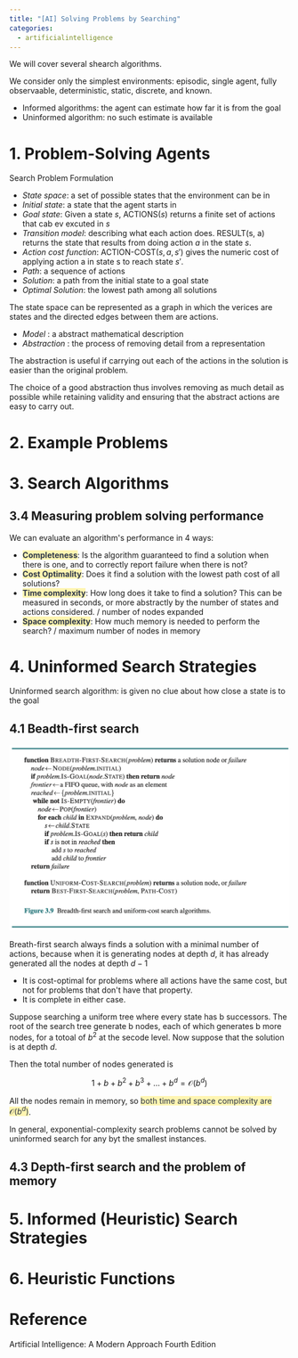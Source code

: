 ```yaml
---
title: "[AI] Solving Problems by Searching"
categories:
  - artificialintelligence
---
```

We will cover several shearch algorithms.

We consider only the simplest environments: episodic, single agent, fully observaable, deterministic, static, discrete, and known.

- Informed algorithms: the agent can estimate how far it is from the goal
- Uninformed algorithm: no such estimate is available

# 1. Problem-Solving Agents

Search Problem Formulation

- *State space*: a set of possible states that the environment can be in
- *Initial state*: a state that the agent starts in
- *Goal state*: Given a state $s$, ACTIONS($s$) returns a finite set of actions that cab ev excuted in $s$
- *Transition model*: describing what each action does. RESULT(s, a) returns the state that results from doing action $a$ in the state $s$.
- *Action cost function*: ACTION-COST($s, a, s'$) gives the numeric cost of applying action a in state s to reach state $s'$.
- *Path*: a sequence of actions
- *Solution*: a path from the initial state to a goal state
- *Optimal Solution*: the lowest path among all solutions

The state space can be represented as a graph in which the verices are states and the directed edges between  them are actions.

- *Model* : a abstract mathematical description
- *Abstraction* : the process of removing detail from a representation

The abstraction is useful if carrying out each of the actions in the solution is easier than the original problem.

The choice of a good abstraction thus involves removing as much detail as possible while retaining validity and ensuring that the abstract actions are easy to carry out.

# 2. Example Problems

# 3. Search Algorithms

## 3.4 Measuring problem solving performance

We can evaluate an algorithm's performance in 4 ways:

- <span style="color: #2D3748; background-color:#fff5b1;">**Completeness**</span>: Is the algorithm guaranteed to find a solution when there is one, and to correctly report failure when there is not?
- <span style="color: #2D3748; background-color:#fff5b1;">**Cost Optimality**</span>: Does it find a solution with the lowest path cost of all solutions?
- <span style="color: #2D3748; background-color:#fff5b1;">**Time complexity**</span>: How long does it take to find a solution? This can be measured in seconds, or more abstractly by the number of states and actions considered. / number of nodes expanded
- <span style="color: #2D3748; background-color:#fff5b1;">**Space complexity**</span>: How much memory is needed to perform the search? / maximum number of nodes in memory

# 4. Uninformed Search Strategies

Uninformed search algorithm: is given no clue about how close a state is to the goal

## 4.1 Beadth-first search

![](../../../img/ai/bfs.png)

Breath-first search always finds a solution with a minimal number of actions, because when it is generating nodes at depth $d$, it has already generated all the nodes at depth $d - 1$

- It is cost-optimal for problems where all actions have the same cost, but not for problems that don't have that property.
- It is complete in either case.

Suppose searching a uniform tree where every state has b successors. The root of the search tree generate b nodes, each of which generates b more nodes, for a totoal of $b^2$ at the secode level. Now suppose that the solution is at depth $d$.

Then the total number of nodes generated is

$$
1 + b + b^2 + b^3 + \dots + b^d = \mathcal{O}(b^d)
$$

All the nodes remain in memory, so <span style="color: #2D3748; background-color:#fff5b1;">both time and space complexity are $\mathcal{O}(b^d)$</span>.

In general, exponential-complexity search problems cannot be solved by uninformed search for any byt the smallest instances.

## 4.3 Depth-first search and the problem of memory



# 5. Informed (Heuristic) Search Strategies

# 6. Heuristic Functions

# Reference

Artificial Intelligence: A Modern Approach Fourth Edition

